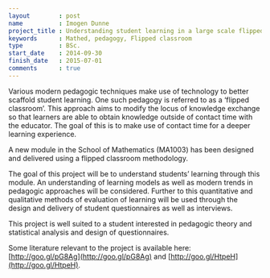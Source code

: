 ```yaml
---
layout        : post
name          : Imogen Dunne
project_title : Understanding student learning in a large scale flipped classroom
keywords      : Mathed, pedagogy, Flipped classroom
type          : BSc.
start_date    : 2014-09-30
finish_date   : 2015-07-01
comments      : true
---
```


Various modern pedagogic techniques make use of technology to better scaffold student learning. One such pedagogy is referred to as a ‘flipped classroom’. This approach aims to modify the locus of knowledge exchange so that learners are able to obtain knowledge outside of contact time with the educator. The goal of this is to make  use of contact time for a deeper learning experience.

A new module in the School of Mathematics (MA1003) has been designed and delivered using a flipped classroom methodology.

The goal of this project will be to understand students’ learning through this module. An understanding of learning models as well as modern trends in pedagogic approaches will be considered. Further to this quantitative and qualitative methods of evaluation of learning will be used through the design and delivery of student questionnaires as well as interviews.

This project is well suited to a student interested in pedagogic theory and statistical analysis and design of questionnaires.

Some literature relevant to the project is available here: [http://goo.gl/pG8Ag](http://goo.gl/pG8Ag) and [http://goo.gl/HtpeH](http://goo.gl/HtpeH).
